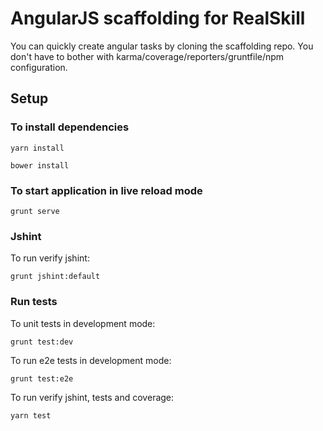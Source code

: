 # AngularJS scaffolding for RealSkill

You can quickly create angular tasks by cloning the scaffolding repo. 
You don't have to bother with karma/coverage/reporters/gruntfile/npm configuration.

## Setup

### To install dependencies 

```
yarn install
```

```
bower install
```

### To start application in live reload mode

    grunt serve
    
### Jshint
To run verify jshint:
    
    grunt jshint:default

### Run tests

To unit tests in development mode:
    
    grunt test:dev
    
To run e2e tests in development mode:

    grunt test:e2e

To run verify jshint, tests and coverage:

    yarn test


